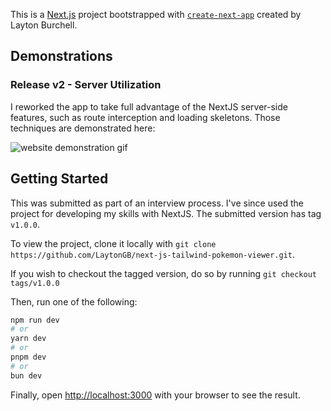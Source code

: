 This is a [Next.js](https://nextjs.org/) project bootstrapped with [`create-next-app`](https://github.com/vercel/next.js/tree/canary/packages/create-next-app) created by Layton Burchell.

## Demonstrations

### Release v2 - Server Utilization

I reworked the app to take full advantage of the NextJS server-side features, such as route interception and loading skeletons. Those techniques are demonstrated here:

![website demonstration gif](https://github.com/LaytonGB/next-js-tailwind-pokemon-viewer/assets/29107364/9bc1f93e-6319-49e5-8483-2506105a55a3)

## Getting Started

This was submitted as part of an interview process. I've since used the project for developing my skills with NextJS. The submitted version has tag `v1.0.0`. 

To view the project, clone it locally with `git clone https://github.com/LaytonGB/next-js-tailwind-pokemon-viewer.git`.

If you wish to checkout the tagged version, do so by running `git checkout tags/v1.0.0`

Then, run one of the following:

```bash
npm run dev
# or
yarn dev
# or
pnpm dev
# or
bun dev
```

Finally, open [http://localhost:3000](http://localhost:3000) with your browser to see the result.
